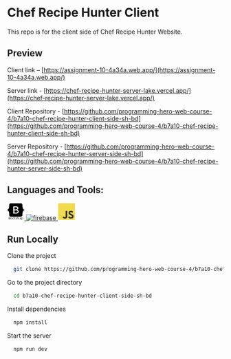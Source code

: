 # Chef Recipe Hunter Client
This repo is for the client side of Chef Recipe Hunter Website.

## Preview

Client link – [https://assignment-10-4a34a.web.app/](https://assignment-10-4a34a.web.app/)

Server link - [https://chef-recipe-hunter-server-lake.vercel.app/](https://chef-recipe-hunter-server-lake.vercel.app/)

Client Repository - [https://github.com/programming-hero-web-course-4/b7a10-chef-recipe-hunter-client-side-sh-bd](https://github.com/programming-hero-web-course-4/b7a10-chef-recipe-hunter-client-side-sh-bd)

Server Repository - [https://github.com/programming-hero-web-course-4/b7a10-chef-recipe-hunter-server-side-sh-bd](https://github.com/programming-hero-web-course-4/b7a10-chef-recipe-hunter-server-side-sh-bd)

## Languages and Tools:
<p align="left"> <a href="https://getbootstrap.com" target="_blank" rel="noreferrer"> <img src="https://raw.githubusercontent.com/devicons/devicon/master/icons/bootstrap/bootstrap-plain-wordmark.svg" alt="bootstrap" width="40" height="40"/> </a> <a href="https://firebase.google.com/" target="_blank" rel="noreferrer"> <img src="https://www.vectorlogo.zone/logos/firebase/firebase-icon.svg" alt="firebase" width="40" height="40"/> </a> <a href="https://developer.mozilla.org/en-US/docs/Web/JavaScript" target="_blank" rel="noreferrer"> <img src="https://raw.githubusercontent.com/devicons/devicon/master/icons/javascript/javascript-original.svg" alt="javascript" width="40" height="40"/> </a> </p>

## Run Locally

Clone the project

```bash
  git clone https://github.com/programming-hero-web-course-4/b7a10-chef-recipe-hunter-client-side-sh-bd.git
```

Go to the project directory

```bash
  cd b7a10-chef-recipe-hunter-client-side-sh-bd
```

Install dependencies

```bash
  npm install
```

Start the server

```bash
  npm run dev
```